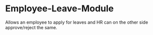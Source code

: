 # Employee-Leave-Module
Allows an employee to apply for leaves and HR can on the other side approve/reject the same.
